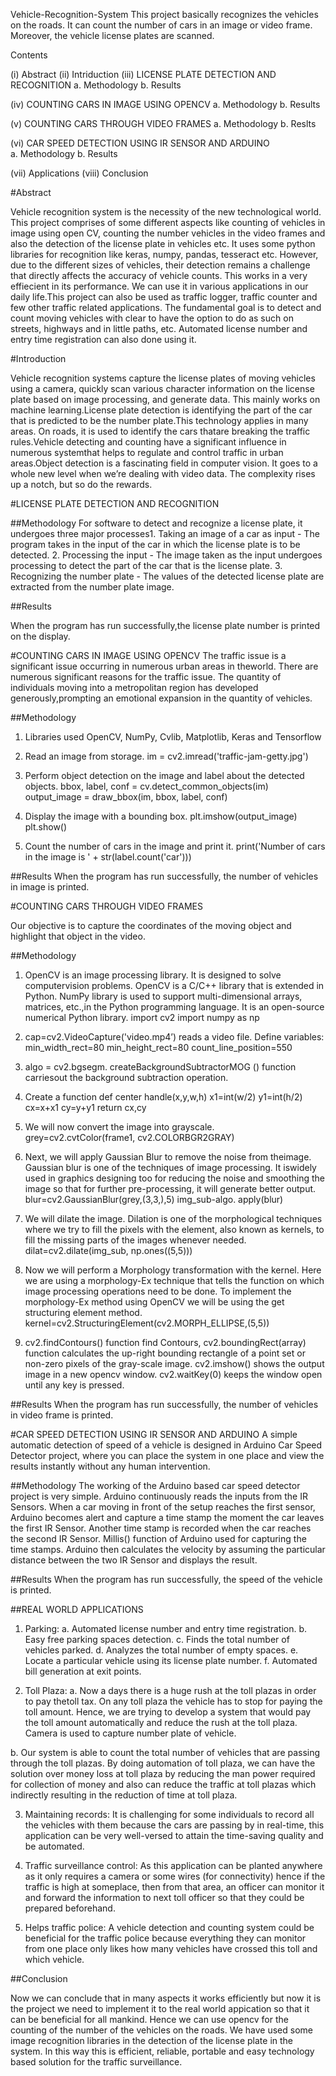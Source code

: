 Vehicle-Recognition-System
This project basically recognizes the vehicles on the roads. It can count the number of cars in an image or video frame. Moreover, the vehicle license plates are scanned.

Contents

(i) Abstract
(ii) Intriduction
(iii) LICENSE PLATE DETECTION AND RECOGNITION
   a. Methodology
   b. Results
   
(iv) COUNTING CARS IN IMAGE USING OPENCV 
   a. Methodology
   b. Results
  
(v) COUNTING CARS THROUGH VIDEO FRAMES
   a. Methodology
   b. Reslts 
   
(vi) CAR SPEED DETECTION USING IR SENSOR AND ARDUINO  
   a. Methodology
   b. Results 

(vii) Applications
(viii) Conclusion

#Abstract


Vehicle recognition system is the necessity of the new technological world. This project comprises of some different aspects like counting of vehicles in image using open CV, counting the number vehicles in the video frames and also the detection of the license plate in vehicles etc. It uses some python libraries for recognition like keras, numpy, pandas, tesseract etc. However, due to the different sizes of vehicles, their detection remains a challenge that directly affects the accuracy of vehicle counts. This works in a very effiecient in its performance. We can use it in various applications in our daily life.This project can also be used as traffic logger, traffic counter and few other traffic related applications. The fundamental goal is to detect and count moving vehicles with clear to have the option to do as such on streets, highways and in little paths, etc. Automated license number and entry time registration can also done using it. 

#Introduction


Vehicle recognition systems capture the license plates of moving vehicles using a camera, quickly scan various character information on the license plate based on image processing, and generate data. This mainly works on machine learning.License plate detection is identifying the part of the car that is predicted to be the
number plate.This technology applies in many areas. On roads, it is used to identify the cars thatare breaking the traffic rules.Vehicle detecting and counting have a significant influence in numerous systemthat helps to regulate and control traffic in urban areas.Object detection is a fascinating field in computer vision. It goes to a whole new level when we’re dealing with video data. The complexity rises up a notch, but so do the rewards.

#LICENSE PLATE DETECTION AND RECOGNITION


##Methodology
For software to detect and recognize a license plate, it undergoes three major
processes1. Taking an image of a car as input - The program takes in the input of the car
in which the license plate is to be detected.
2. Processing the input - The image taken as the input undergoes processing to
detect the part of the car that is the license plate.
3. Recognizing the number plate - The values of the detected license plate are
extracted from the number plate image.

##Results


When the program has run successfully,the license plate number is printed on the display.

#COUNTING CARS IN IMAGE USING OPENCV
The traffic issue is a significant issue occurring in numerous urban areas in theworld. There are numerous significant reasons for the traffic issue. The quantity of
individuals moving into a metropolitan region has developed generously,prompting an emotional expansion in the quantity of vehicles. 

##Methodology
1. Libraries used OpenCV, NumPy, Cvlib, Matplotlib, Keras and Tensorflow
2. Read an image from storage.
im = cv2.imread('traffic-jam-getty.jpg')

3. Perform object detection on the image and label about the detected
objects.
bbox, label, conf = cv.detect_common_objects(im)
output_image = draw_bbox(im, bbox, label, conf)

4. Display the image with a bounding box.
plt.imshow(output_image)
plt.show()

5. Count the number of cars in the image and print it.
print('Number of cars in the image is ' + str(label.count('car')))

##Results
When the program has run successfully, the number of vehicles in image is printed.

#COUNTING CARS THROUGH VIDEO FRAMES


Our objective is to capture the coordinates of the moving object and highlight that object in the video.

##Methodology
1. OpenCV is an image processing library. It is designed to solve computervision problems. OpenCV is a C/C++ library that is extended in Python.
NumPy library is used to support multi-dimensional arrays, matrices, etc.,in the Python programming language. It is an open-source numerical Python library.
import cv2
import numpy as np

2. cap=cv2.VideoCapture('video.mp4’) reads a video file. Define variables:
min_width_rect=80 min_height_rect=80 count_line_position=550

3. algo = cv2.bgsegm. createBackgroundSubtractorMOG () function carriesout the background subtraction operation.
4. Create a function
def center handle(x,y,w,h) x1=int(w/2) 
y1=int(h/2) cx=x+x1 cy=y+y1 return cx,cy

5. We will now convert the image into grayscale.
grey=cv2.cvtColor(frame1, cv2.COLORBGR2GRAY)

6. Next, we will apply Gaussian Blur to remove the noise from theimage. Gaussian blur is one of the techniques of image processing. It iswidely used in graphics designing too for reducing the noise and smoothing the image so that for further pre-processing, it will generate better output.
blur=cv2.GaussianBlur(grey,(3,3,),5)
img_sub-algo. apply(blur)

7. We will dilate the image. Dilation is one of the morphological techniques where we try to fill the pixels with the element, also known as kernels, to
fill the missing parts of the images whenever needed.
dilat=cv2.dilate(img_sub, np.ones((5,5)))

8. Now we will perform a Morphology transformation with the kernel. Here we are using a morphology-Ex technique that tells the function on which
image processing operations need to be done. To implement the morphology-Ex method using OpenCV we will be using the get structuring element method.
kernel=cv2.StructuringElement(cv2.MORPH_ELLIPSE,(5,5))

9. cv2.findContours() function find Contours, cv2.boundingRect(array) function calculates the up-right bounding rectangle of a point set or non-zero pixels of the gray-scale image.
cv2.imshow() shows the output image in a new opencv window.
cv2.waitKey(0) keeps the window open until any key is pressed.

##Results
When the program has run successfully, the number of vehicles in video frame is printed.

#CAR SPEED DETECTION USING IR SENSOR AND ARDUINO
A simple automatic detection of speed of a vehicle is designed in Arduino Car Speed Detector project, where you can place the system in one place and view the results instantly without any human intervention.

##Methodology
The working of the Arduino based car speed detector project is very simple. Arduino continuously reads the inputs from the IR Sensors. When a car moving
in front of the setup reaches the first sensor, Arduino becomes alert and capture a time stamp the moment the car leaves the first IR Sensor. Another time stamp is recorded when the car reaches the second IR Sensor. Millis() function of Arduino used for capturing the time stamps. Arduino then calculates the velocity by assuming the particular distance between the two IR Sensor and displays the result.

##Results
When the program has run successfully, the speed of the vehicle is printed.

##REAL WORLD APPLICATIONS


1. Parking:
a. Automated license number and entry time registration.
b. Easy free parking spaces detection.
c. Finds the total number of vehicles parked.
d. Analyzes the total number of empty spaces.
e. Locate a particular vehicle using its license plate number.
f. Automated bill generation at exit points.

2. Toll Plaza:
a. Now a days there is a huge rush at the toll plazas in order to pay thetoll tax. On any toll plaza the vehicle has to stop for paying the toll amount. Hence, we are trying to develop a system that would pay the toll amount automatically and reduce the rush at the toll plaza. Camera is used to capture number plate of vehicle.

b. Our system is able to count the total number of vehicles that are passing through the toll plazas. By doing automation of toll plaza, we can have the solution over money loss at toll plaza by reducing the man power required for collection of money and also can reduce the traffic at toll plazas which indirectly resulting in the reduction of time at toll plaza.

3. Maintaining records: It is challenging for some individuals to record all the vehicles with them because the cars are passing by in real-time, this application can be very well-versed to attain the time-saving quality and be automated.

4. Traffic surveillance control: As this application can be planted anywhere as it only requires a camera or some wires (for connectivity) hence if the
traffic is high at someplace, then from that area, an officer can monitor it and forward the information to next toll officer so that they could be prepared beforehand.

5. Helps traffic police: A vehicle detection and counting system could be beneficial for the traffic police because everything they can monitor from one place only likes how many vehicles have crossed this toll and which vehicle.

##Conclusion


Now we can conclude that in many aspects it works efficiently but now it is the project we need to implement it to the real world appication so that it can be beneficial for all mankind. Hence we can use opencv for the counting of the number of the vehicles on the roads. We have used some image recognition libraries in the detection of the license plate in the system. In this way this is efficient, reliable, portable and easy technology based solution for the traffic surveillance.
